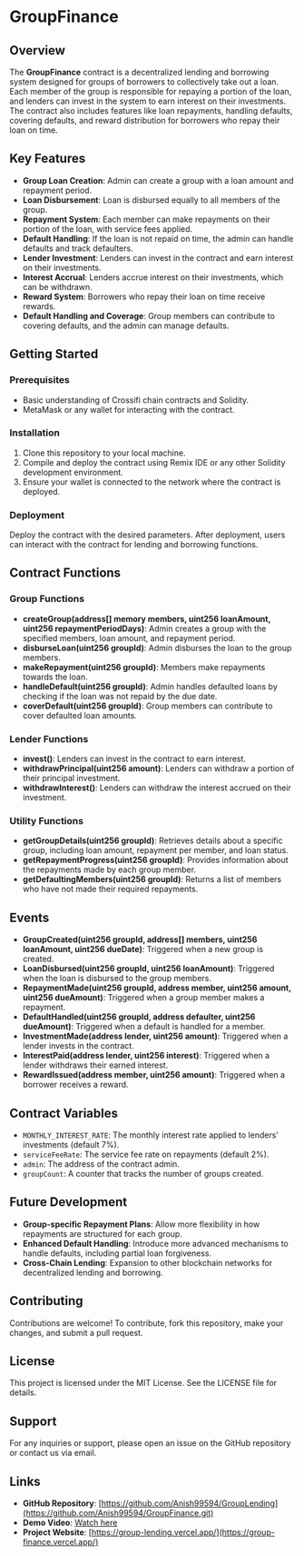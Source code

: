 # GroupFinance

## Overview

The **GroupFinance** contract is a decentralized lending and borrowing system designed for groups of borrowers to collectively take out a loan. Each member of the group is responsible for repaying a portion of the loan, and lenders can invest in the system to earn interest on their investments. The contract also includes features like loan repayments, handling defaults, covering defaults, and reward distribution for borrowers who repay their loan on time.

## Key Features

- **Group Loan Creation**: Admin can create a group with a loan amount and repayment period.
- **Loan Disbursement**: Loan is disbursed equally to all members of the group.
- **Repayment System**: Each member can make repayments on their portion of the loan, with service fees applied.
- **Default Handling**: If the loan is not repaid on time, the admin can handle defaults and track defaulters.
- **Lender Investment**: Lenders can invest in the contract and earn interest on their investments.
- **Interest Accrual**: Lenders accrue interest on their investments, which can be withdrawn.
- **Reward System**: Borrowers who repay their loan on time receive rewards.
- **Default Handling and Coverage**: Group members can contribute to covering defaults, and the admin can manage defaults.

## Getting Started

### Prerequisites

- Basic understanding of Crossifi chain contracts and Solidity.
- MetaMask or any wallet for interacting with the contract.

### Installation

1. Clone this repository to your local machine.
2. Compile and deploy the contract using Remix IDE or any other Solidity development environment.
3. Ensure your wallet is connected to the network where the contract is deployed.

### Deployment

Deploy the contract with the desired parameters. After deployment, users can interact with the contract for lending and borrowing functions.

## Contract Functions

### Group Functions

- **createGroup(address[] memory members, uint256 loanAmount, uint256 repaymentPeriodDays)**: Admin creates a group with the specified members, loan amount, and repayment period.
- **disburseLoan(uint256 groupId)**: Admin disburses the loan to the group members.
- **makeRepayment(uint256 groupId)**: Members make repayments towards the loan.
- **handleDefault(uint256 groupId)**: Admin handles defaulted loans by checking if the loan was not repaid by the due date.
- **coverDefault(uint256 groupId)**: Group members can contribute to cover defaulted loan amounts.

### Lender Functions

- **invest()**: Lenders can invest in the contract to earn interest.
- **withdrawPrincipal(uint256 amount)**: Lenders can withdraw a portion of their principal investment.
- **withdrawInterest()**: Lenders can withdraw the interest accrued on their investment.

### Utility Functions

- **getGroupDetails(uint256 groupId)**: Retrieves details about a specific group, including loan amount, repayment per member, and loan status.
- **getRepaymentProgress(uint256 groupId)**: Provides information about the repayments made by each group member.
- **getDefaultingMembers(uint256 groupId)**: Returns a list of members who have not made their required repayments.

## Events

- **GroupCreated(uint256 groupId, address[] members, uint256 loanAmount, uint256 dueDate)**: Triggered when a new group is created.
- **LoanDisbursed(uint256 groupId, uint256 loanAmount)**: Triggered when the loan is disbursed to the group members.
- **RepaymentMade(uint256 groupId, address member, uint256 amount, uint256 dueAmount)**: Triggered when a group member makes a repayment.
- **DefaultHandled(uint256 groupId, address defaulter, uint256 dueAmount)**: Triggered when a default is handled for a member.
- **InvestmentMade(address lender, uint256 amount)**: Triggered when a lender invests in the contract.
- **InterestPaid(address lender, uint256 interest)**: Triggered when a lender withdraws their earned interest.
- **RewardIssued(address member, uint256 amount)**: Triggered when a borrower receives a reward.

## Contract Variables

- `MONTHLY_INTEREST_RATE`: The monthly interest rate applied to lenders' investments (default 7%).
- `serviceFeeRate`: The service fee rate on repayments (default 2%).
- `admin`: The address of the contract admin.
- `groupCount`: A counter that tracks the number of groups created.

## Future Development

- **Group-specific Repayment Plans**: Allow more flexibility in how repayments are structured for each group.
- **Enhanced Default Handling**: Introduce more advanced mechanisms to handle defaults, including partial loan forgiveness.
- **Cross-Chain Lending**: Expansion to other blockchain networks for decentralized lending and borrowing.

## Contributing

Contributions are welcome! To contribute, fork this repository, make your changes, and submit a pull request.

## License

This project is licensed under the MIT License. See the LICENSE file for details.

## Support

For any inquiries or support, please open an issue on the GitHub repository or contact us via email.

## Links

- **GitHub Repository**: [https://github.com/Anish99594/GroupLending](https://github.com/Anish99594/GroupFinance.git)
- **Demo Video**: [Watch here](#)
- **Project Website**: [https://group-lending.vercel.app/](https://group-finance.vercel.app/)
